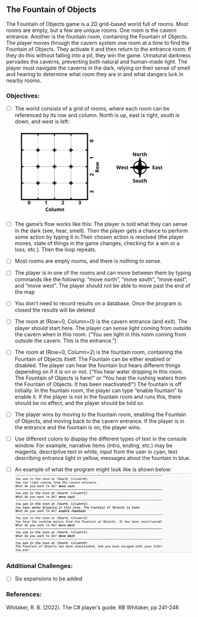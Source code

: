 ﻿## The Fountain of Objects
The Fountain of Objects game is a 2D grid-based world full of rooms. Most rooms are empty, but a few
are unique rooms. One room is the cavern entrance. Another is the fountain room, containing the
Fountain of Objects.
The player moves through the cavern system one room at a time to find the Fountain of Objects. They
activate it and then return to the entrance room. If they do this without falling into a pit, they win the
game.
Unnatural darkness pervades the caverns, preventing both natural and human-made light. The player
must navigate the caverns in the dark, relying on their sense of smell and hearing to determine what
room they are in and what dangers lurk in nearby rooms.
### Objectives:
- [ ] The world consists of a grid of rooms, where each room can be referenced by its row and column.
  North is up, east is right, south is down, and west is left:

  ![map.jpg](/map.jpg)

- [ ] The game’s flow works like this: The player is told what they can sense in the dark (see, hear, smell).
  Then the player gets a chance to perform some action by typing it in.Their chosen action is resolved (the player moves, state of things in the game changes, checking for a win or a loss, etc.). Then the
  loop repeats.
- [ ] Most rooms are empty rooms, and there is nothing to sense.
- [ ] The player is in one of the rooms and can move between them by typing commands like the
  following: “move north”, “move south”, “move east”, and “move west”. The player should not be able
  to move past the end of the map
- [ ] You don't need to record results on a database. Once the program is closed the results will be deleted
- [ ] The room at (Row=0, Column=0) is the cavern entrance (and exit). The player should start here. The
  player can sense light coming from outside the cavern when in this room. (“You see light in this room
  coming from outside the cavern. This is the entrance.”)
- [ ] The room at (Row=0, Column=2) is the fountain room, containing the Fountain of Objects itself. The
  Fountain can be either enabled or disabled. The player can hear the fountain but hears different
  things depending on if it is on or not. (“You hear water dripping in this room. The Fountain of Objects
  is here!” or “You hear the rushing waters from the Fountain of Objects. It has been reactivated!”) The
  fountain is off initially. In the fountain room, the player can type “enable fountain” to enable it. If the
  player is not in the fountain room and runs this, there should be no effect, and the player should be
  told so.
- [ ] The player wins by moving to the fountain room, enabling the Fountain of Objects, and moving back
  to the cavern entrance. If the player is in the entrance and the fountain is on, the player wins.
- [ ] Use different colors to display the different types of text in the console window. For example,
  narrative items (intro, ending, etc.) may be magenta, descriptive text in white, input from the user
  in cyan, text describing entrance light in yellow, messages about the fountain in blue.
- [ ] An example of what the program might look like is shown below:
  ![example.png](/example.png)

### Additional Challenges:
- [ ] Six expansions to be added

### References:
Whitaker, R. B. (2022). The C# player’s guide. RB Whitaker, pp 241-246
